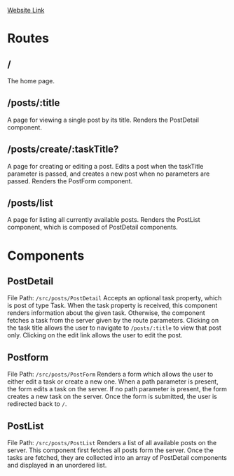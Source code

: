 [Website Link](http://18.222.134.82)

# Routes

## /
The home page.

## /posts/:title
A page for viewing a single post by its title. Renders the PostDetail component.

## /posts/create/:taskTitle?
A page for creating or editing a post. Edits a post when the taskTitle parameter is passed, and creates a new post when no parameters are passed. Renders the PostForm component.

## /posts/list
A page for listing all currently available posts. Renders the PostList component, which is composed of PostDetail components.

# Components

## PostDetail
File Path: `/src/posts/PostDetail`
Accepts an optional task property, which is post of type Task.
When the task property is received, this component renders information about the given task.
Otherwise, the component fetches a task from the server given by the route parameters.
Clicking on the task title allows the user to navigate to `/posts/:title` to view that post only.
Clicking on the edit link allows the user to edit the post.

## Postform
File Path: `/src/posts/PostForm`
Renders a form which allows the user to either edit a task or create a new one.
When a path parameter is present, the form edits a task on the server.
If no path parameter is present, the form creates a new task on the server.
Once the form is submitted, the user is redirected back to `/`.

## PostList
File Path: `/src/posts/PostList`
Renders a list of all available posts on the server.
This component first fetches all posts form the server.
Once the tasks are fetched, they are collected into an array of PostDetail components and displayed in an unordered list.
